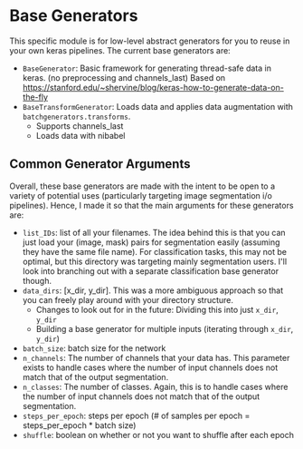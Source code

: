 # Base Generators
This specific module is for low-level abstract generators for you to reuse in your own keras pipelines. The current base generators are: <br>
* `BaseGenerator`: Basic framework for generating thread-safe data in keras. (no preprocessing and channels_last)
  Based on https://stanford.edu/~shervine/blog/keras-how-to-generate-data-on-the-fly
* `BaseTransformGenerator`: Loads data and applies data augmentation with `batchgenerators.transforms`.
  * Supports channels_last
  * Loads data with nibabel

## Common Generator Arguments
Overall, these base generators are made with the intent to be open to a variety of potential uses (particularly targeting image segmentation i/o pipelines). Hence, I made it so that the main arguments for these generators are:
* `list_IDs`: list of all your filenames. The idea behind this is that you can just load your (image, mask) pairs for segmentation easily (assuming they have the same file name). For classification tasks, this may not be optimal, but this directory was targeting mainly segmentation users. I'll look into branching out with a separate classification base generator though.
* `data_dirs`: [x_dir, y_dir]. This was a more ambiguous approach so that you can freely play around with your directory structure.
  * Changes to look out for in the future: Dividing this into just `x_dir`, `y_dir`
  * Building a base generator for multiple inputs (iterating through `x_dir`, `y_dir`)
* `batch_size`: batch size for the network
* `n_channels`: The number of channels that your data has. This parameter exists to handle cases where the number of input channels does not match that of the output segmentation.
* `n_classes`: The number of classes. Again, this is to handle cases where the number of input channels does not match that of the output segmentation.
* `steps_per_epoch`: steps per epoch (# of samples per epoch = steps_per_epoch * batch size)
* `shuffle`: boolean on whether or not you want to shuffle after each epoch
